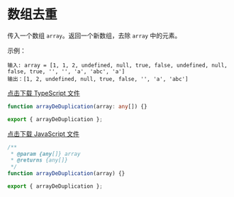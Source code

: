 # 数组去重

传入一个数组 `array`。返回一个新数组，去除 `array` 中的元素。

示例：

```text
输入: array = [1, 1, 2, undefined, null, true, false, undefined, null, false, true, '', '', 'a', 'abc', 'a']
输出：[1, 2, undefined, null, true, false, '', 'a', 'abc']
```

<a href="./index.ts" download="array-de-duplication">点击下载 TypeScript 文件</a>

```typescript
function arrayDeDuplication(array: any[]) {}

export { arrayDeDuplication };
```

<a href="./index.js" download="array-de-duplication">点击下载 JavaScript 文件</a>

```javascript
/**
 * @param {any[]} array
 * @returns {any[]}
 */
function arrayDeDuplication(array) {}

export { arrayDeDuplication };
```
